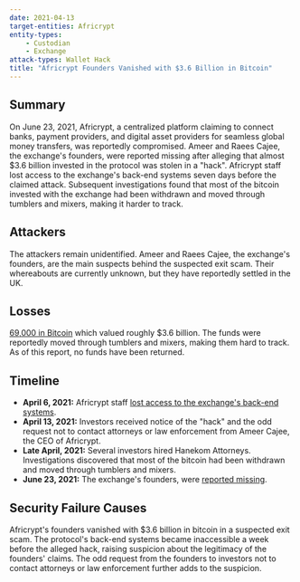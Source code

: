 ```yaml
---
date: 2021-04-13
target-entities: Africrypt
entity-types:
    - Custodian
    - Exchange
attack-types: Wallet Hack
title: "Africrypt Founders Vanished with $3.6 Billion in Bitcoin"
---
```


## Summary

On June 23, 2021, Africrypt, a centralized platform claiming to connect banks, payment providers, and digital asset providers for seamless global money transfers, was reportedly compromised. Ameer and Raees Cajee, the exchange's founders, were reported missing after alleging that almost $3.6 billion invested in the protocol was stolen in a "hack". Africrypt staff lost access to the exchange's back-end systems seven days before the claimed attack. Subsequent investigations found that most of the bitcoin invested with the exchange had been withdrawn and moved through tumblers and mixers, making it harder to track.

## Attackers

The attackers remain unidentified. Ameer and Raees Cajee, the exchange's founders, are the main suspects behind the suspected exit scam. Their whereabouts are currently unknown, but they have reportedly settled in the UK.

## Losses

[69,000 in Bitcoin](https://cryptobriefing.com/africrypt-founders-disappear-3-6-billion-btc/#:~:text=In%20one%20of%20the%20biggest%20crypto%20heists%20ever%2C,of%20the%20largest%20BTC%20thefts%20in%20crypto%20history.) which valued roughly $3.6 billion. The funds were reportedly moved through tumblers and mixers, making them hard to track. As of this report, no funds have been returned.

## Timeline

- **April 6, 2021:** Africrypt staff [lost access to the exchange's back-end systems](https://hypebeast.com/2021/6/africrypt-bitcoin-founders-missing-hack-south-africa).
- **April 13, 2021:** Investors received notice of the "hack" and the odd request not to contact attorneys or law enforcement from Ameer Cajee, the CEO of Africrypt.
- **Late April, 2021:** Several investors hired Hanekom Attorneys. Investigations discovered that most of the bitcoin had been withdrawn and moved through tumblers and mixers.
- **June 23, 2021:** The exchange's founders, were [reported missing](https://finance.yahoo.com/news/africrypt-bitcoin-disappearance-174636634.html).

## Security Failure Causes

Africrypt's founders vanished with $3.6 billion in bitcoin in a suspected exit scam. The protocol's back-end systems became inaccessible a week before the alleged hack, raising suspicion about the legitimacy of the founders' claims. The odd request from the founders to investors not to contact attorneys or law enforcement further adds to the suspicion.
